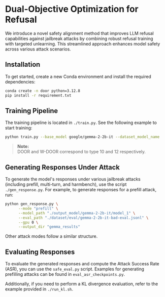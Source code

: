 # Dual-Objective Optimization for Refusal

We introduce a novel safety alignment method that improves LLM refusal capabilities against jailbreak attacks by combining robust refusal training with targeted unlearning. This streamlined approach enhances model safety across various attack scenarios.

## Installation

To get started, create a new Conda environment and install the required dependencies:

```bash
conda create -n door python=3.12.8
pip install -r requirement.txt
```

## Training Pipeline

The training pipeline is located in `./train.py`. See the following example to start training:

```bash
python train.py --base_model google/gemma-2-2b-it --dataset_model_name gemma-2-2b-it --type 12
```

> **Note:**  
> DOOR and W-DOOR correspond to type 10 and 12 respectively.

## Generating Responses Under Attack

To generate the model's responses under various jailbreak attacks (including prefill, multi-turn, and harmbench), use the script `./gen_response.py`. For example, to generate responses for a prefill attack, run:

```bash
python gen_response.py \
      --mode "prefill" \
      --model_path "./output_model/gemma-2-2b-it/model_1" \
      --eval_path "./dataset/eval/gemma-2-2b-it-bad-eval.jsonl" \
      --gpu 0 \
      --output_dir "gemma_results"
```

Other attack modes follow a similar structure.

## Evaluating Responses

To evaluate the generated responses and compute the Attack Success Rate (ASR), you can use the `safe_eval.py` script. Examples for generating prefilling attacks can be found in `eval_asr_checkpoints.py`.

Additionally, if you need to perform a KL divergence evaluation, refer to the example provided in `./run_kl.sh`.
